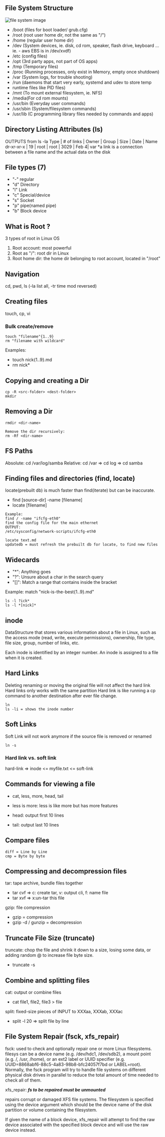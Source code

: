 ## File System Structure
![file system image](../0.resources/standard-unix-filesystem-hierarchy.png)

- /boot (files for boot loader/ grub.cfg) 
- /root (root user home dir, not the same as "/")
- /home (regular user home dir)
- /dev  (System devices, ie. disk, cd rom, speaker, flash drive, keyboard ... ie. - aws EBS is in /dev/xvdf)
- /etc  (config files)
- /opt  (3rd party apps, not part of OS apps)
- /tmp  (Temporary files)
- /proc (Running processes, only exist in Memory, empty once shutdown)
- /var  (System logs, for trouble shooting)
- /run  (daemons that start very early, systemd and udev to store temp     
- runtime files like PID files)
- /mnt  (To mount external filesystem, ie. NFS)
- /media(For cd rom mounts) 
- /usr/bin  (Everyday user commands)
- /usr/sbin (System/filesystem commands)
- /usr/lib  (C programming library files needed by commands and apps)

## Directory Listing Attributes (ls)
OUTPUTS from ls -la
Type       | # of links | Owner | Group | Size | Date | Name
dr-xr-xr-x | 19         | root  | root  | 3029 | Feb 4| var
*a link is a connection between a file name and the actual data on the disk

## File types (7) 
- "-" regular 
- "d" Directory 
- "l" Link 
- "c" Special/device 
- "s" Socket  
- "p" pipe(named pipe) 
- "b" Block device 

## What is Root ?
3 types of root in Linux OS
1. Root account: most powerful
2. Root as "/": root dir in Linux
3. Root home dir: the home dir belonging to root account, located in "/root"

## Navigation
cd, pwd, ls (-la list all, -tr time mod reversed)

## Creating files
touch, cp, vi

### Bulk create/remove
```
touch "filename"{1..9}
rm "filename with wildcard"
```
Examples:
- touch nick{1..9}.md 
- rm nick* 

## Copying and creating a Dir
```
cp -R <src-folder> <dest-folder>
mkdir
```
## Removing a Dir
```
rmdir <dir-name>

Remove the dir recursively:
rm -Rf <dir-name>
```
## FS Paths
Absolute: cd /var/log/samba
Relative: cd /var => cd log => cd samba

## Finding files and directories (find, locate)
locate(prebuilt db) is much faster than find(iterate) but can be inaccurate.
- find [source-dir] -name [filename]
- locate [filename]

```
Example:
find / -name "ifcfg-eth0" 
find the config file for the main ethernet
OUTPUT: 
/etc/sysconfig/network-scripts/ifcfg-eth0

locate text.md
updatedb = must refresh the prebuilt db for locate, to find new files 
```
## Widecards
- "*": Anything goes
- "?": Unsure about a char in the search query
- "[]": Match a range that contains inside the bracket

Example:
match "nick-is-the-best{1..9}.md" 
```
ls -l ?ick*
ls -l *[nick]*
```

## inode
DataStructure that stores various information about a file in Linux, such as the access mode (read, write, execute permissions), ownership, file type, file size, group, number of links, etc. 

Each inode is identified by an integer number. An inode is assigned to a file when it is created.

## Hard Links
Deleting renaming or moving the original file will not affect the hard link
Hard links only works with the same partition
Hard link is like running a cp command to another destination after ever file change.
```
ln
ls -li = shows the inode number
```
## Soft Links
Soft Link will not work anymore if the source file is removed or renamed
```
ln -s
```
### Hard link vs. soft link
hard-link => inode <= myfile.txt <= soft-link

## Commands for viewing a file
- cat, less, more, head, tail
- less is more: less is like more but has more features

- head: output first 10 lines
- tail: output last 10 lines

## Compare files
```
diff = Line by Line
cmp = Byte by byte
```
## Compressing and decompression files
tar: tape archive, bundle files together
- tar cvf <newFilename> <location> => c: create tar, v: output cli, f: name file 
- tar xvf <filename> <location> => x:un-tar this file

gzip: file compression
- gzip <filename> = compression
- gzip -d / gunzip <filename> = decompression

## Truncate File Size (truncate)
truncate: chop the file and shrink it down to a size, losing some data, or adding random @ to increase file byte size.
- truncate -s <byte> <filename>

## Combine and splitting files
cat: output or combine files 
- cat file1, file2, file3 > file

split: fixed-size pieces of INPUT to XXXaa, XXXab, XXXac
- split -l 20 <filename> <newFilename> => split file by line

## File System Repair (fsck, xfs_repair)
fsck:
used to check and optionally repair one or more Linux filesystems.  filesys can be a device name (e.g.  /dev/hdc1, /dev/sdb2), a mount point (e.g.  /, /usr,  /home),  or  an  ext2 label or UUID specifier (e.g.  UUID=8868abf6-88c5-4a83-98b8-bfc24057f7bd or LABEL=root).  Normally, the fsck program will try to handle file systems on different physical  disk  drives  in parallel to reduce the total amount of time needed to check all of them.


xfs_repair:
***fs to be repaired must be unmounted***

repairs corrupt or damaged XFS file systems. The filesystem is  specified using the device argument which should be the device name of the disk partition or volume containing the filesystem. 

If given the name of a block device,  xfs_repair  will  attempt  to find  the  raw  device  associated with the specified block device and will use the raw device instead. 
